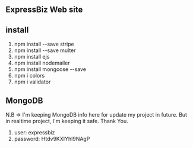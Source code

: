 ## ExpressBiz Web site
## install
1. npm install --save stripe
2. npm install --save multer
3. npm install ejs
4. npm install nodemailer
5. npm install mongoose --save
6. npm i colors
7. npm i validator



## MongoDB
N.B => I'm keeping MongoDB info here for update my project in future. But in realtime project, I'm keeping it safe. Thank You.
1. user: expressbiz
2. password: Htdv9KXIYhl9NAgP



